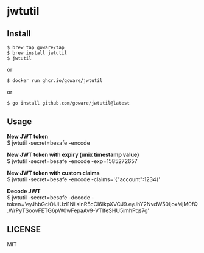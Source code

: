 jwtutil
=======

## Install

```
$ brew tap goware/tap
$ brew install jwtutil
$ jwtutil
```

or

`$ docker run ghcr.io/goware/jwtutil`

or

`$ go install github.com/goware/jwtutil@latest`

## Usage

**New JWT token**\
$ jwtutil -secret=besafe -encode

**New JWT token with expiry (unix timestamp value)**\
$ jwtutil -secret=besafe -encode -exp=1585272657

**New JWT token with custom claims**\
$ jwtutil -secret=besafe -encode -claims='{"account":1234}'

**Decode JWT**\
$ jwtutil -secret=besafe -decode -token='eyJhbGciOiJIUzI1NiIsInR5cCI6IkpXVCJ9.eyJhY2NvdW50IjoxMjM0fQ.WrPyTSoovFETG6pW0wFepaAv9-VTIfeSHU5imhPqs7g'


## LICENSE

MIT
